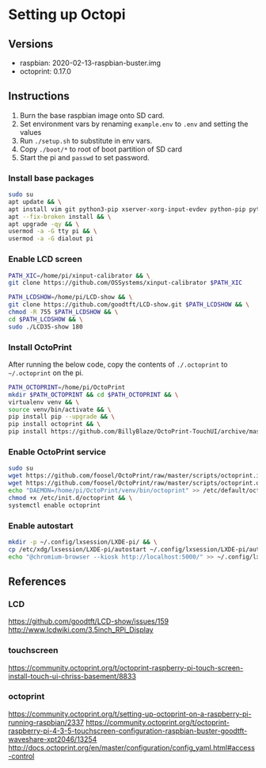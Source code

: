 # Setting up Octopi

## Versions
- raspbian: 2020-02-13-raspbian-buster.img
- octoprint: 0.17.0

## Instructions

1. Burn the base raspbian image onto SD card.
2. Set environment vars by renaming `example.env` to `.env` and setting the values
3. Run `./setup.sh` to substitute in env vars.
4. Copy `./boot/*` to root of boot partition of SD card
5. Start the pi and `passwd` to set password.

### Install base packages

```bash
sudo su
apt update && \
apt install vim git python3-pip xserver-xorg-input-evdev python-pip python-dev python-setuptools python-virtualenv git libyaml-dev build-essential -qy && \
apt --fix-broken install && \
apt upgrade -qy && \
usermod -a -G tty pi && \
usermod -a -G dialout pi
```

### Enable LCD screen

```bash
PATH_XIC=/home/pi/xinput-calibrator && \
git clone https://github.com/OSSystems/xinput-calibrator $PATH_XIC

PATH_LCDSHOW=/home/pi/LCD-show && \
git clone https://github.com/goodtft/LCD-show.git $PATH_LCDSHOW && \
chmod -R 755 $PATH_LCDSHOW && \
cd $PATH_LCDSHOW && \
sudo ./LCD35-show 180
```

### Install OctoPrint

After running the below code, copy the contents of `./.octoprint` to `~/.octoprint` on the pi. 

```bash
PATH_OCTOPRINT=/home/pi/OctoPrint
mkdir $PATH_OCTOPRINT && cd $PATH_OCTOPRINT && \
virtualenv venv && \
source venv/bin/activate && \
pip install pip --upgrade && \
pip install octoprint && \
pip install https://github.com/BillyBlaze/OctoPrint-TouchUI/archive/master.zip
```

### Enable OctoPrint service
```bash
sudo su
wget https://github.com/foosel/OctoPrint/raw/master/scripts/octoprint.init -O /etc/init.d/octoprint && \
wget https://github.com/foosel/OctoPrint/raw/master/scripts/octoprint.default -O /etc/default/octoprint && \
echo "DAEMON=/home/pi/OctoPrint/venv/bin/octoprint" >> /etc/default/octoprint && \
chmod +x /etc/init.d/octoprint && \
systemctl enable octoprint
```

### Enable autostart
```bash
mkdir -p ~/.config/lxsession/LXDE-pi/ && \
cp /etc/xdg/lxsession/LXDE-pi/autostart ~/.config/lxsession/LXDE-pi/autostart && \
echo "@chromium-browser --kiosk http://localhost:5000/" >> ~/.config/lxsession/LXDE-pi/autostart
```

## References

### LCD
https://github.com/goodtft/LCD-show/issues/159
http://www.lcdwiki.com/3.5inch_RPi_Display

### touchscreen
https://community.octoprint.org/t/octoprint-raspberry-pi-touch-screen-install-touch-ui-chriss-basement/8833

### octoprint
https://community.octoprint.org/t/setting-up-octoprint-on-a-raspberry-pi-running-raspbian/2337
https://community.octoprint.org/t/octoprint-raspberry-pi-4-3-5-touchscreen-configuration-raspbian-buster-goodtft-waveshare-xpt2046/13254
http://docs.octoprint.org/en/master/configuration/config_yaml.html#access-control
